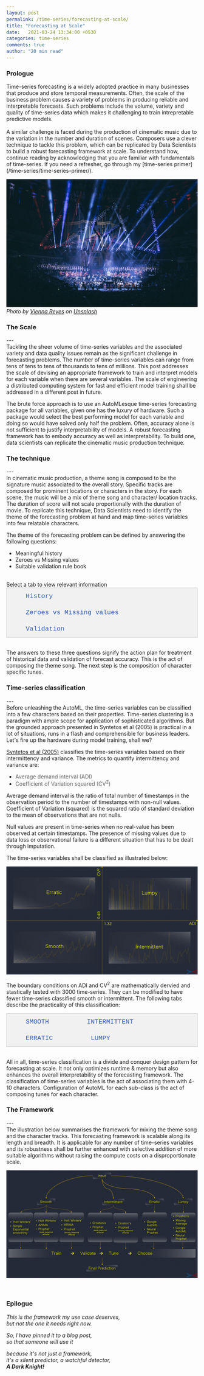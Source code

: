 ```yaml
---
layout: post
permalink: /time-series/forecasting-at-scale/
title: "Forecasting at Scale"
date:   2021-03-24 13:34:00 +0530
categories: time-series
comments: true
author: "20 min read"
---
```


<style>
/*body {font-family: Arial;}*/

/* Style the tab */
.tab {
  overflow: hidden;
  border: 1px solid #ccc;
  background-color: #f1f1f1;
  /*width: 723px;*/
}

/* Style the buttons inside the tab */
.tab button {
  background-color: inherit;
  float: left;
  border: none;
  outline: none;
  cursor: pointer;
  padding: 12px 50px;
  transition: 0.3s;
  font-size: 17px;
  color: #2D59B7;
  font-family: "Courier New";
}

/* Change background color of buttons on hover */
.tab button:hover {
  background-color: #ddd;
}

/* Create an active/current tablink class */
.tab button.active {
  background-color: #282828;
  color: #E93223;
  font-weight: bold;
}

/* Style the tab content */
.tabcontent {
  display: none;
  padding: 10px 10px;
  border: 1px solid #ccc;
  border-top: none;
  -webkit-animation: fadeEffect 0.75s;
  animation: fadeEffect 0.75s;
  text-align: justify;
}

.tabcontent2 {
  display: none;
  padding: 10px 10px;
  border: 1px solid #ccc;
  border-top: none;
  -webkit-animation: fadeEffect 0.75s;
  animation: fadeEffect 0.75s;
}

@-webkit-keyframes fadeEffect {
  from {opacity: 0;}
  to {opacity: 1;}
}

@keyframes fadeEffect {
  from {opacity: 0;}
  to {opacity: 1;}
}
</style>

<h3>Prologue</h3>
Time-series forecasting is a widely adopted practice in many businesses that produce and store temporal measurements. Often, the scale of the business problem causes a variety of problems in producing reliable and interpretable forecasts. Such problems include the volume, variety and quality of time-series data which makes it challenging to train intrepretable predictive models. 
<br><br>
A similar challenge is faced during the production of cinematic music due to the variation in the number and duration of scenes. Composers use a clever technique to tackle this problem, which can be replicated by Data Scientists to build a robust forecasting framework at scale. To understand how, continue reading by acknowledging that you are familiar with fundamentals of time-series. If you need a refresher, go through my [time-series primer](/time-series/time-series-primer/).

![forecasting at scale](/assets/stock_images/data_science/time-series/forecasting-at-scale/cover.jpg)
*Photo by [Vienna Reyes](https://unsplash.com/@viennachanges) on [Unsplash](https://unsplash.com/s/photos/solar-system?utm_source=unsplash&utm_medium=referral&utm_content=creditCopyText)*
<br>

<h3>The Scale</h3>
---
<br>
Tackling the sheer volume of time-series variables and the associated variety and data quality issues remain as the significant challenge in forecasting problems. The number of time-series variables can range from tens of tens to tens of thousands to tens of millions. This post addresses the scale of devising an appropriate framework to train and interpret models for each variable when there are several variables. The scale of engineering a distributed computing system for fast and efficient model training shall be addressed in a different post in future.

The brute force approach is to use an AutoMLesque time-series forecasting package for all variables, given one has the luxury of hardware. Such a package would select the best performing model for each variable and doing so would have solved only half the problem. Often, accuracy alone is not sufficient to justify interpretability of models. A robust forecasting framework has to embody accuracy as well as interpretability. To build one, data scientists can replicate the cinematic music production technique. 

<h3>The technique</h3>
---
<br>
In cinematic music production, a theme song is composed to be the signature music associated to the overall story. Specific tracks are composed for prominent locations or characters in the story. For each scene, the music will be a mix of theme song and character/ location tracks. The duration of score will not scale proportionally with the duration of movie. To replicate this technique, Data Scientists need to identify the theme of the forecasting problem at hand and map time-series variables into few relatable characters. 

The theme of the forecasting problem can be defined by answering the following questions:
<ul>
	<li>Meaningful history</li>
	<li>Zeroes vs Missing values</li>
	<li>Suitable validation rule book</li>
</ul> 
<br>
Select a tab to view relevant information
<div class="tab">
  <button class="tablinks2" onclick="showTabContent2(event, 'History')" id="defaultOpen2">History</button>
  <button class="tablinks2" onclick="showTabContent2(event, 'Zeroes & Missing values')">Zeroes vs Missing values</button>
  <button class="tablinks2" onclick="showTabContent2(event, 'Validation')">Validation</button>
</div>

<div id="History" class="tabcontent2" checked="true">
  <p>
  Meaningful history is the amount of historical data suitable and useful for training. This parameter can be determined using grid search which will be computationally expensive at scale. However, given the dynamic nature of most businesses, there can be multiple changepoints in the time-series. The frequency of changepoints needs to be assessed for determining an appropriate start. If there are multiple valid starts to choose from, then grid search can be applied to select one.  
  <br><br>
  A classic example is a stock-price prediction problem with years of data available but not useful in entirety for predicting future prices. In another situation with an objective of predicting user footprint volume, the definition of user footprints could change with time, implying not all historical observations are useful for training.
  <br><br>
  <img src="/assets/stock_images/data_science/time-series/forecasting-at-scale/history.png">
  <br><br>
  These are the problems faced when data is abundant. If it is not, the models will be subject to high bias or variance. To prove or disprove that, business-driven definition of meaningful history can be helpful. Also, it is a good practice to include a few rule-based and naive algorithms in the AutoML package to deal with varying data sizes.

 
  </p>
</div>

<div id="Zeroes & Missing values" class="tabcontent2">
  <p>
  The rationale behind the presence of missing values needs to be investigated to decide on the right treatment procedure. It is further more important to differentiate zeroes from missing values in the context of business. 
  <br><br>
  In weather forecasting, a value of zero is possible and different from missing values. The missing values would have appeared due to equipment failure or data loss among a multitude of reasons. In such cases, they have to be treated differently from zeroes. Consider a demand forecasting problem where zero demand indicates no demand. Here, zeroes may have the same meaning as the missing values do and they can be treated similarly.
  <br><br>
  Missing values represent the intermittency of time-series and their treatment will alter its distribution. The models aren't trained with right data if zeroes and missing values are treated inappropriately.
  <br><br>
  <img src="/assets/stock_images/data_science/time-series/forecasting-at-scale/zeroes.png">
  </p> 
</div>

<div id="Validation" class="tabcontent2">
  <p>
   A right validation procedure for a forecasting framework quantifies its potential to solve the business problem. The validation can be done right by approximating the business problem as a real-valued function of time-series variables. The uncertainity associated with the values of this function is derivable from the individual model errors.

  <br><br>
  For time-series variables, there are several metrics to evaluate accuracy. Sometimes, MAPE is more suitable if the error needs to be quantified on a relative scale. However, MABS can be more meaningful in situations where MAPE will be consistently larger due to the scale of values. A combination of traditional accuracy metrics shall be robust enough for any variable irrespective of its distribution. The uncertainity associated with the function of time-series variables can be estimated by applying the theory of random variables or simpler heuristics.

  <br><br>
   Consider a hierarchical forecasting problem where the volume of units sold is forecasted with an objective of estimating cumulative revenue. The errors made by the individual models can be small, but the error made on revenue estimation by adding the individual predictions is unknown. Also, scale of unit-volumes might significantly differ from the scale of revenues. Traditional accuracy metrics like MAPE might get enlarged or shrunk in translation if the relationship between unit-volume and revenue is not linear. Unless computed, the performance of individual models cannot be correlated with the performance of forecasting system.
  
  <br><br>
  Moreover, the validation procedure is not straight-forward in time-series forecasting, with the notion of k-fold cross validation being invalid. There will be a few data transformation steps to be done before training and validation, depending on the model. A detailed post on the model validation in time-series forecasting shall be published soon.
  <br><br>
  <img src="/assets/stock_images/data_science/time-series/forecasting-at-scale/validation.png"> 
  </p>

</div>

<script type="text/javascript">document.getElementById("defaultOpen2").click();</script><br> 
The answers to these three questions signify the action plan for treatment of historical data and validation of forecast accuracy. This is the act of composing the theme song. The next step is the composition of character specific tunes.

<h3>Time-series classification</h3>
---
<br>
Before unleashing the AutoML, the time-series variables can be classified into a few characters based on their properties. Time-series clustering is a paradigm with ample scope for application of sophisticated algorithms. But the grounded approach presented in Syntetos et al (2005) is practical in a lot of situations, runs in a flash and comprehensible for business leaders. Let's fire up the hardware during model training, shall we?

<a href="https://www.researchgate.net/profile/Rob-Hyndman/publication/222105798_A_note_on_the_categorization_of_demand_patterns/links/53eb3d2c0cf28f342f452219/A-note-on-the-categorization-of-demand-patterns.pdf">Syntetos et al (2005)</a> classifies the time-series variables based on their intermittency and variance. The metrics to quantify intermittency and variance are:
* <text style="color: #606060;">Average demand interval (ADI)</text>
* <text style="color: #606060;">Coefficient of Variation squared (CV<sup>2</sup>)</text>

Average demand interval is the ratio of total number of timestamps in the observation period to the number of timestamps with non-null values. Coefficient of Variation (squared) is the squared ratio of standard deviation to the mean of observations that are not nulls. 

Null values are present in time-series when no real-value has been observed at certain timestamps. The presence of missing values due to data loss or observational failure is a different situation that has to be dealt through imputation.

The time-series variables shall be classified as illustrated below:

![framework](/assets/stock_images/data_science/time-series/forecasting-at-scale/ts_classification.png)

The boundary conditions on ADI and CV<sup>2</sup> are mathematically dervied and stastically tested with 3000 time-series. They can be modified to have fewer time-series classified smooth or intermittent. The following tabs describe the practicality of this classification: 

<div class="tab">
  <button class="tablinks" onclick="showTabContent(event, 'Smooth')" id="defaultOpen">SMOOTH</button>
  <button class="tablinks" onclick="showTabContent(event, 'Intermittent')">INTERMITTENT</button>
  <button class="tablinks" onclick="showTabContent(event, 'Erratic')">ERRATIC</button>
  <button class="tablinks" onclick="showTabContent(event, 'Lumpy')">LUMPY</button>

</div>
<div id="Smooth" class="tabcontent">
  <p>A time-series is smooth if its ADI <= 1.32 and CV<sup>2</sup> <= 0.49. The conditions imply the small variance and presence of nearly no null values in the time-series. Traditional forecasting models can achieve high prediction accuracy over smooth time-series. The plot below shows a time-series which is smooth:</p>
  <iframe width="100%" height="450" frameborder="0" scrolling="no" src="//plotly.com/~imsskiran/6.embed"></iframe>

  <p>The AutoML can be configured to have predominatly more traditional algorithms for smooth time-series. As a step further, smooth can classified into "very smooth", "quite smooth" and "barely smooth" sub-classes based on CV<sup>2</sup>. This sub-classification enhances the model selection further as superior forecasting models with capability to learn strong seasonal effects are only ever required for the last two sub-classes.
  <br><br>
  Facebook's Prophet with its seasonality and holiday components is a flexible formulation to tackle a range of predictable seasonal/ cyclic effects. A combination of STL decomposition, Auto-ARIMA and variants of Prophet (mild, moderate and strong seasonal effects) shall be robust enough to tame the variances in smooth time-series.
  </p> 
</div>

<div id="Intermittent" class="tabcontent">
  <p>A time-series is intermittent if the ADI > 1.32 and CV<sup>2</sup> <= 0.49. The conditions imply the small variance but presence of significant number of null values in the time-series. Traditional forecasting models capable of dealing intermittency can achieve reasonable prediction accuracy. The plot below shows a time-series which is intermittent:</p>
  <iframe width="100%" height="450" frameborder="0" scrolling="no" src="//plotly.com/~imsskiran/12.embed"></iframe>
  <br><br>
  <p>Even for intermittent time-series, the AutoML can be configured to have more traditional algorithms than sophisticated ones. The sub-classification into "very intermittent", "quite intermittent" and "barely intermittent" shall be based on ADI. Superior traditional algorithms are required only for the first two sub-classes. A combination of Croston's model and variants of Prophet shall be sufficient for intermittent time-series.
  </p> 
</div>

<div id="Erratic" class="tabcontent">
 <p>A time-series is erratic if its ADI <= 1.32 and CV<sup>2</sup> > 0.49. The conditions imply the high variance and presence of nearly no null values in the time-series. The high variance could not be explainable by time dimension alone and hence it is generally not possible to achieve a reasonable prediction accuracy with traditional forecasting models. The plot below shows a time-series which is erratic:</p>
 <iframe width="100%" height="450" frameborder="0" scrolling="no" src="//plotly.com/~imsskiran/18.embed"></iframe>

 <p>For erratic time-series, advanced time-series clustering algorithms are required for further sub-classification. The AutoML package can be configured to activate several neurons. This is the paradigm to unleash the RNNs, autoencoders and the likes. Moreover, the varinace may not be largely explainable by time and usage of external regressors can improve accuracy further. The next section briefly explains the addition of external regressors to forecasting models. 
 <br><br>
 Google debuted a time-series AutoML package in 2020 backed with a tall claim that it outperforms 92% of hand-crafted models for several kaggle datasets. Facebook debuted NeuralProphet, the gen-next update to the proven Prophet model. Given the availability of hardware, a combination of Google AutoML and NeuralProphet shall be a force to reckon with for erratic time-series. 
 <br><br>
 Although, Google and Facbook termed the compute costs to be moderate, such claims will always remain subjective. But selective application of AutoML and NeuralProphet for erratic time-series will reduce the hardware requirement further.</p>
</div>
<div id="Lumpy" class="tabcontent">
 <p>A time-series is lumpy if its ADI > 1.32 and CV<sup>2</sup> > 0.49. The conditions imply the high variance but presence of significant number of null values in the time-series. There is too much variation and too little data to achieve a reasonable prediction accuracy. The plot below shows a time-series which is lumpy:</p>
 <iframe width="100%" height="450" frameborder="0" scrolling="no" src="//plotly.com/~imsskiran/10.embed"></iframe>

 <p>For lumpy time-series, it's either the rule-based/naive or the black-box algorithms that can learn some pattern from the sparse observations. A combination of Croston's model, Google AutoML and NeuralProphet shall be robust enough for this class.</p>
</div>

<script type="text/javascript" src="/assets/js/main.js"></script>
<script type="text/javascript">document.getElementById("defaultOpen").click();</script>
<br>

All in all, time-series classification is a divide and conquer design pattern for forecasting at scale. It not only optimizes runtime & memory but also enhances the overall interpretability of the forecasting framework. The classification of time-series variables is the act of associating them with 4-10 characters. Configuration of AutoML for each sub-class is the act of composing tunes for each character. 

<h3>The Framework</h3>
---
<br>
The illustration below summarises the framework for mixing the theme song and the character tracks. This forecasting framework is scalable along its length and breadth. It is applicable for any number of time-series variables and its robustness shall be further enhanced with selective addition of more suitable algorithms without raising the compute costs on a disproportionate scale. 

![framework](/assets/stock_images/data_science/time-series/forecasting-at-scale/the_framework.png)

<br>
<h3>Epilogue</h3>
<em>This is the framework my use case deserves,</em><br>
<em>but not the one it needs right now.</em><br>

<em>So, I have pinned it to a blog post,</em><br>
<em>so that someone will use it</em><br>

<em>because it's not just a framework,</em><br>
<em>it's a silent predictor, a watchful detector,</em><br>
<em><strong>A Dark Knight!</strong></em>

